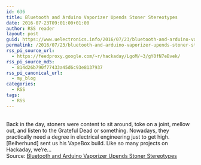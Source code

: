 ```yaml
---
id: 636
title: Bluetooth and Arduino Vaporizer Upends Stoner Stereotypes
date: 2016-07-23T09:01:00+01:00
author: RSS reader
layout: post
guid: https://www.uelectronics.info/2016/07/23/bluetooth-and-arduino-vaporizer-upends-stoner-stereotypes/
permalink: /2016/07/23/bluetooth-and-arduino-vaporizer-upends-stoner-stereotypes/
rss_pi_source_url:
  - https://feedproxy.google.com/~r/hackaday/LgoM/~3/gY0fN7eBvek/
rss_pi_source_md5:
  - 814d26b790f77433a45d6c93e8137937
rss_pi_canonical_url:
  - my_blog
categories:
  - RSS
tags:
  - RSS
---
```

&#013;  
Back in the day, stoners were content to sit around, toke on a joint, mellow out, and listen to the Grateful Dead or something. Nowadays, they practically need a degree in electrical engineering just to get high. [Beiherhund] sent us his VapeBox build. Like so many projects on Hackaday, we’re…&#013;  
Source: <a href="https://feedproxy.google.com/~r/hackaday/LgoM/~3/gY0fN7eBvek/" target="_blank">Bluetooth and Arduino Vaporizer Upends Stoner Stereotypes</a>